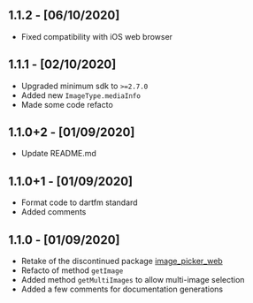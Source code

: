 ## 1.1.2 - [06/10/2020]

* Fixed compatibility with iOS web browser

## 1.1.1 - [02/10/2020]

* Upgraded minimum sdk to `>=2.7.0`
* Added new `ImageType.mediaInfo`
* Made some code refacto 

## 1.1.0+2 - [01/09/2020]

* Update README.md

## 1.1.0+1 - [01/09/2020]

* Format code to dartfm standard
* Added comments

## 1.1.0 - [01/09/2020]

* Retake of the discontinued package [image_picker_web](https://pub.dev/packages/image_picker_web)
* Refacto of method `getImage`
* Added method `getMultiImages` to allow multi-image selection
* Added a few comments for documentation generations